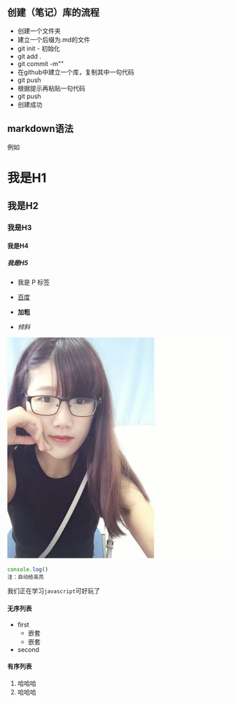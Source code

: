 ## 创建（笔记）库的流程

- 创建一个文件夹
- 建立一个后缀为.md的文件
- git init - 初始化
- git add .
- git commit -m""
- 在github中建立一个库，复制其中一句代码
- git push
- 根据提示再粘贴一句代码
- git push
- 创建成功

## markdown语法

例如
# 我是H1

## 我是H2

### 我是H3

#### 我是H4

##### 我是H5

- 我是 P 标签

- [百度](http://baidu.com)

- **加粗**

- *倾斜*

![鱼](./yu.jpg)

```js
console.log()   
注：自动给高亮
```

我们正在学习`javascript`可好玩了

#### 无序列表
- first
  - 嵌套
  - 嵌套
- second

#### 有序列表
1. 哈哈哈
1. 哈哈哈
